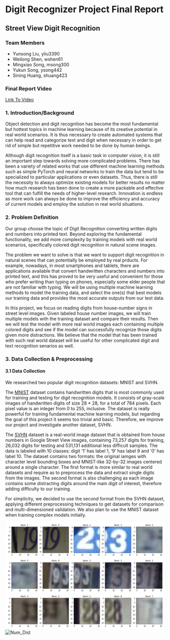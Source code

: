 # Digit Recognizer Project Final Report

## Street View Digit Recognition

### Team Members
- Yunsong Liu, yliu3390
- Weilong Shen, wshen61
- Mingxiao Song, msong300
- Yukun Song, ysong442
- Sining Huang, shuang423

### Final Report Video
[Link To Video](https://youtu.be/Eyu2vRqIvVk)

### 1. Introduction/Background
Object detection and digit recognition has become the most fundamental but hottest topics in machine learning because of its creative potential in real world scenarios. It is thus necessary to create automated systems that can help read and categorize text and digit when necessary in order to get rid of simple but repetitive work needed to be done by human beings.

Although digit recognition itself is a basic task in computer vision, it is still an important step towards solving more complicated problems. There has been a variety of related works that use different machine learning methods such as simple PyTorch and neural networks to train the data but tend to be specialized to particular applications or even datasets. Thus, there is still the necessity to always optimize existing models for better results no matter how much research has been done to create a more packable and effective tool that can fulfill the needs of higher-level research. Innovation is endless as more work can always be done to improve the efficiency and accuracy of current models and employ the solution in real world situations.

### 2. Problem Definition
Our group choose the topic of Digit Recognition converting written digits and numbers into printed text. Beyond exploring the fundamental functionality, we add more complexity by training models with real world scenarios, specifically colored digit recognition in natural scene images.

The problem we want to solve is that we want to support digit recognition in natural scenes that can potentially be employed by real prducts. For example, nowadays, in most smartphones and tablets, there are applications available that convert handwritten characters and numbers into printed text, and this has proved to be very useful and convenient for those who prefer writing than typing on phones, especially some elder people that are not familiar with typing. We will be using multiple machine learning methods to model the training data, and select the one(s) that best models our training data and provides the most accurate outputs from our test data.

In this project, we focus on reading digits from house-number signs in street level images. Given labeled house number images, we will train multiple models with the training dataset and compare their results. Then we will test the model with more real world images each containing multiple colored digits and see if the model can successfully recognize those digits given more distractions. We believe that the model that has been trained with such real world dataset will be useful for other complicated digit and text recognition senarios as well.

### 3. Data Collection & Preprocessing
#### 3.1 Data Collection
We researched two popular digit recognition datasets: MNIST and SVHN.

The [MNIST](http://yann.lecun.com/exdb/mnist/) dataset contains handwritten digits that is most commonly used for training and testing for digit recognition models. It consists of gray-scale images of handwritten digits of size 28 * 28, for a total of 784 pixels. Each pixel value is an integer from 0 to 255, inclusive. The dataset is really powerful for training fundamental machine learning models, but regarding the goal of this project it seems too trivial and basic. Therefore, we improve our project and investigate another dataset, SVHN.

The [SVHN](http://ufldl.stanford.edu/housenumbers/) dataset is a real-world image dataset that is obtained from house numbers in Google Street View images, containing 73,257 digits for training, 26,032 digits for testing and 531,131 additional less difficult samples. The data is labeled with 10 classes: digit ‘1’ has label 1, ‘9’ has label 9 and ‘0’ has label 10. The dataset contains two formats: the original iamges with character level bounding boxes and MNIST-like 32-by-32 images centered around a single character. The first format is more similar to real world datasets and require as to preprocess the data and extract single digits from the images. The second format is also challenging as each image contains some distracting digits around the main digit of interest, therefore adding difficulty to our training.

For simplicity, we decided to use the second format from the SVHN dataset, applying different preprocessing techniques to get datasets for comparison and multi-dimensioned validation. We also plan to use the MNIST dataset when training complex models initially.

![data_set_vis](/images/data_set_vis.png "Data-Set-Vis") ![Num_Dist](/images/Number_Distribution.png "Data-Set-Vis")
